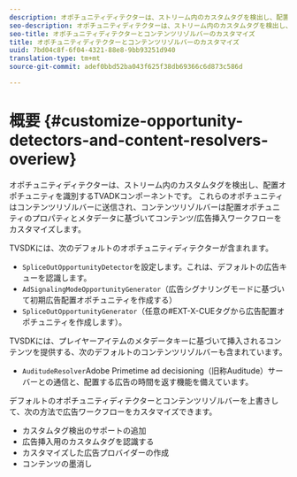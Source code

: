 ```yaml
---
description: オポチュニティディテクターは、ストリーム内のカスタムタグを検出し、配置オポチュニティを識別するTVADKコンポーネントです。 これらのオポチュニティはコンテンツリゾルバーに送信され、コンテンツリゾルバーは配置オポチュニティのプロパティとメタデータに基づいてコンテンツ/広告挿入ワークフローをカスタマイズします。
seo-description: オポチュニティディテクターは、ストリーム内のカスタムタグを検出し、配置オポチュニティを識別するTVADKコンポーネントです。 これらのオポチュニティはコンテンツリゾルバーに送信され、コンテンツリゾルバーは配置オポチュニティのプロパティとメタデータに基づいてコンテンツ/広告挿入ワークフローをカスタマイズします。
seo-title: オポチュニティディテクターとコンテンツリゾルバーのカスタマイズ
title: オポチュニティディテクターとコンテンツリゾルバーのカスタマイズ
uuid: 7bd04c8f-6f04-4321-88e8-9bb93251d940
translation-type: tm+mt
source-git-commit: adef0bbd52ba043f625f38db69366c6d873c586d

---
```



# 概要 {#customize-opportunity-detectors-and-content-resolvers-overiew}

オポチュニティディテクターは、ストリーム内のカスタムタグを検出し、配置オポチュニティを識別するTVADKコンポーネントです。 これらのオポチュニティはコンテンツリゾルバーに送信され、コンテンツリゾルバーは配置オポチュニティのプロパティとメタデータに基づいてコンテンツ/広告挿入ワークフローをカスタマイズします。

TVSDKには、次のデフォルトのオポチュニティディテクターが含まれます。

* `SpliceOutOpportunityDetector`を設定します。これは、デフォルトの広告キューを認識します。
* `AdSignalingModeOpportunityGenerator`（広告シグナリングモードに基づいて初期広告配置オポチュニティを作成する）
* `SpliceOutOpportunityGenerator`（任意の#EXT-X-CUEタグから広告配置オポチュニティを作成します）。

TVSDKには、プレイヤーアイテムのメタデータキーに基づいて挿入されるコンテンツを提供する、次のデフォルトのコンテンツリゾルバーも含まれています。

* `AuditudeResolver`Adobe Primetime ad decisioning（旧称Auditude）サーバーとの通信と、配置する広告の時間を返す機能を備えています。

デフォルトのオポチュニティディテクターとコンテンツリゾルバーを上書きして、次の方法で広告ワークフローをカスタマイズできます。

* カスタムタグ検出のサポートの追加
* 広告挿入用のカスタムタグを認識する
* カスタマイズした広告プロバイダーの作成
* コンテンツの墨消し

